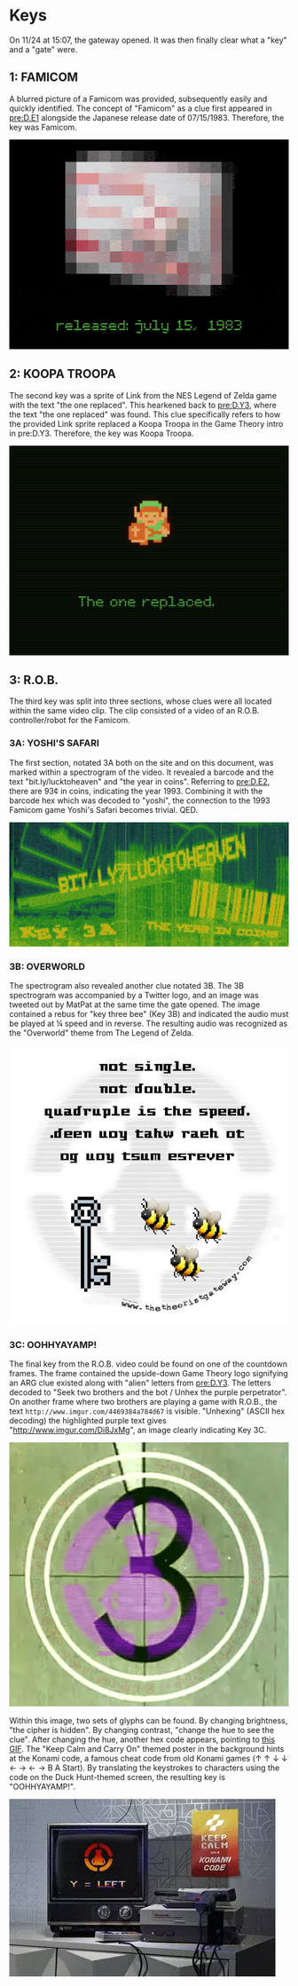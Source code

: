 # Keys

On 11/24 at 15:07, the gateway opened.
It was then finally clear what a "key" and a "gate" were.

## 1: FAMICOM

A blurred picture of a Famicom was provided, subsequently easily and quickly identified.
The concept of "Famicom" as a clue first appeared in [pre:D.E1](../pre-arg/digital/d.e1.md) alongside the Japanese release date of 07/15/1983.
Therefore, the key was Famicom.

![Blurred Famicom gif](../assets/1.k.1.famicom.gif)

## 2: KOOPA TROOPA

The second key was a sprite of Link from the NES Legend of Zelda game with the text "the one replaced".
This hearkened back to [pre:D.Y3](../pre-arg/digital/d.y3.md), where the text "the one replaced" was found.
This clue specifically refers to how the provided Link sprite replaced a Koopa Troopa in the Game Theory intro in pre:D.Y3.
Therefore, the key was Koopa Troopa.

![Link trailhead](../assets/1.k.2.link.png)

## 3: R.O.B.

The third key was split into three sections, whose clues were all located within the same video clip.
The clip consisted of a video of an R.O.B. controller/robot for the Famicom.

### 3A: YOSHI'S SAFARI

The first section, notated 3A both on the site and on this document, was marked within a spectrogram of the video.
It revealed a barcode and the text "bit.ly/lucktoheaven" and "the year in coins".
Referring to [pre:D.E2](../pre-arg/digital/d.e2.md), there are 93¢ in coins, indicating the year 1993.
Combining it with the barcode hex which was decoded to "yoshi", the connection to the 1993 Famicom game Yoshi's Safari becomes trivial.
QED.

![3A spectrogram](../assets/1.k.3a.spectrogram.png)

### 3B: OVERWORLD

The spectrogram also revealed another clue notated 3B.
The 3B spectrogram was accompanied by a Twitter logo, and an image was tweeted out by MatPat at the same time the gate opened.
The image contained a rebus for "key three bee" \(Key 3B\) and indicated the audio must be played at ¼ speed and in reverse.
The resulting audio was recognized as the "Overworld" theme from The Legend of Zelda.

![3B rebus puzzle](../assets/1.k.3b.rebus.png)

### 3C: OOHHYAYAMP!

The final key from the R.O.B.
video could be found on one of the countdown frames.
The frame contained the upside-down Game Theory logo signifying an ARG clue existed along with "alien" letters from [pre:D.Y3](../pre-arg/digital/d.y3.md).
The letters decoded to "Seek two brothers and the bot / Unhex the purple perpetrator".
On another frame where two brothers are playing a game with R.O.B., the text `http://www.imgur.com/4469384a784d67` is visible.
"Unhexing" \(ASCII hex decoding\) the highlighted purple text gives "<http://www.imgur.com/Di8JxMg>", an image clearly indicating Key 3C.

![3C hidden text](../assets/1.k.3c.countdown.png)

Within this image, two sets of glyphs can be found.
By changing brightness, "the cipher is hidden".
By changing contrast, "change the hue to see the clue".
After changing the hue, another hex code appears, pointing to [this GIF](https://media.giphy.com/media/1ZwSCnlT8HinW4vif9/giphy.gif).
The "Keep Calm and Carry On" themed poster in the background hints at the Konami code, a famous cheat code from old Konami games \(↑ ↑ ↓ ↓ ← → ← → B A Start\).
By translating the keystrokes to characters using the code on the Duck Hunt-themed screen, the resulting key is "OOHHYAYAMP!".

![Konami code on TV](../assets/1.k.3c.konami.gif)

